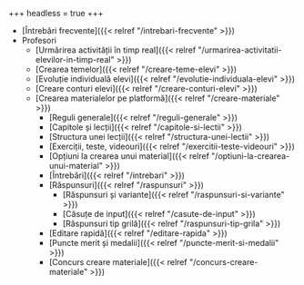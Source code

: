 +++
headless = true
+++

- [Întrebări frecvente]({{< relref "/intrebari-frecvente" >}})
- Profesori
  - [Urmărirea activității în timp real]({{< relref "/urmarirea-activitatii-elevilor-in-timp-real" >}})
  - [Crearea temelor]({{< relref "/creare-teme-elevi" >}})
  - [Evoluție individuală elevi]({{< relref "/evolutie-individuala-elevi" >}})
  - [Creare conturi elevi]({{< relref "/creare-conturi-elevi" >}})
  - [Crearea materialelor pe platformă]({{< relref "/creare-materiale" >}})
    - [Reguli generale]({{< relref "/reguli-generale" >}})
    - [Capitole și lecții]({{< relref "/capitole-si-lectii" >}})
    - [Structura unei lecții]({{< relref "/structura-unei-lectii" >}})
    - [Exerciții, teste, videouri]({{< relref "/exercitii-teste-videouri" >}})
    - [Opțiuni la crearea unui material]({{< relref "/optiuni-la-crearea-unui-material" >}})
    - [Întrebări]({{< relref "/intrebari" >}})
    - [Răspunsuri]({{< relref "/raspunsuri" >}})
      - [Răspunsuri și variante]({{< relref "/raspunsuri-si-variante" >}})
      - [Căsuțe de input]({{< relref "/casute-de-input" >}})
      - [Răspunsuri tip grilă]({{< relref "/raspunsuri-tip-grila" >}})
    - [Editare rapidă]({{< relref "/editare-rapida" >}})
    - [Puncte merit și medalii]({{< relref "/puncte-merit-si-medalii" >}})
    - [Concurs creare materiale]({{< relref "/concurs-creare-materiale" >}})
